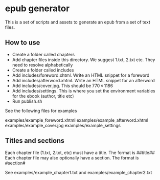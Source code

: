 # epub generator

This is a set of scripts and assets to generate an epub from a set of text files.

## How to use

* Create a folder called chapters
* Add chapter files inside this directory. We suggest 1.txt, 2.txt etc. They need to resolve alphabetically
* Create a folder called includes
* Add includes/foreword.xhtml. Write an HTML snippet for a foreword
* Add includes/afterword.xhtml. Write an HTML snippet for an afterword
* Add includes/cover.jpg. This should be 770 × 1186
* Add includes/settings. This is where you set the environment variables for the ebook (author, title etc)
* Run publish.sh

See the following files for examples

examples/example_foreword.xhtml
examples/example_afterword.xhtml
examples/example_cover.jpg
examples/example_settings

## Titles and sections

Each chapter file (1.txt, 2.txt, etc) must have a title. The format is ##title##
Each chapter file may also optionally have a section. The format is #section#

See examples/example_chapter1.txt and examples/example_chapter2.txt